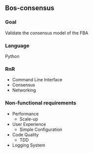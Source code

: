 ## Bos-consensus
### Goal
Validate the consensus model of the FBA
### Language
Python
### RnR
- Command Line Interface
- Consensus
- Networking
### Non-functional requirements
- Performance
  - Scale-up
- User Experience
  - Simple Configuration
- Code Quality
  - TDD
- Logging System
